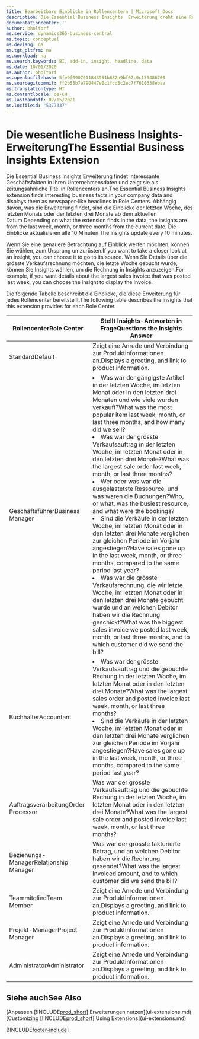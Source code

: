 ```yaml
---
title: Bearbeitbare Einblicke in Rollencentern | Microsoft Docs
description: Die Essential Business Insights  Erweiterung dreht eine Reihe von Geschäftseinblicke in Rollencentern.
documentationcenter: ''
author: bholtorf
ms.service: dynamics365-business-central
ms.topic: conceptual
ms.devlang: na
ms.tgt_pltfrm: na
ms.workload: na
ms.search.keywords: BI, add-in, insight, headline, data
ms.date: 10/01/2020
ms.author: bholtorf
ms.openlocfilehash: 5fe9f0907611843951b682a9bf07c0c153486700
ms.sourcegitcommit: ff2b55b7e790447e0c1fcd5c2ec7f7610338ebaa
ms.translationtype: HT
ms.contentlocale: de-CH
ms.lasthandoff: 02/15/2021
ms.locfileid: "5377337"
---
```

# <a name="the-essential-business-insights-extension"></a><span data-ttu-id="63f45-103">Die wesentliche Business Insights-Erweiterung</span><span class="sxs-lookup"><span data-stu-id="63f45-103">The Essential Business Insights Extension</span></span>
<span data-ttu-id="63f45-104">Die Essential Business Insights Erweiterung findet interessante Geschäftsfakten in Ihren Unternehmensdaten und zeigt sie als zeitungsähnliche Titel in Rollencenters an.</span><span class="sxs-lookup"><span data-stu-id="63f45-104">The Essential Business Insights extension finds interesting business facts in your company data and displays them as newspaper-like headlines in Role Centers.</span></span> <span data-ttu-id="63f45-105">Abhängig davon, was die Erweiterung findet, sind die Einblicke der letzten Woche, des letzten Monats oder der letzten drei Monate ab dem aktuellen Datum.</span><span class="sxs-lookup"><span data-stu-id="63f45-105">Depending on what the extension finds in the data, the insights are from the last week, month, or three months from the current date.</span></span> <span data-ttu-id="63f45-106">Die Einblicke aktualisieren alle 10 Minuten.</span><span class="sxs-lookup"><span data-stu-id="63f45-106">The insights update every 10 minutes.</span></span>  

<span data-ttu-id="63f45-107">Wenn Sie eine genauere Betrachtung auf Einblick werfen möchten, können Sie wählen, zum Ursprung  umzurüsten.</span><span class="sxs-lookup"><span data-stu-id="63f45-107">If you want to take a closer look at an insight, you can choose it to go to its source.</span></span> <span data-ttu-id="63f45-108">Wenn Sie Details über die grösste Verkaufsrechnung möchten, die letzte Woche gebucht wurde, können Sie Insights wählen, um die Rechnung in Insights anzuzeigen.</span><span class="sxs-lookup"><span data-stu-id="63f45-108">For example, if you want details about the largest sales invoice that was posted last week, you can choose the insight to display the invoice.</span></span>

<span data-ttu-id="63f45-109">Die folgende Tabelle beschreibt die Einblicke, die diese Erweiterung für jedes Rollencenter bereitstellt.</span><span class="sxs-lookup"><span data-stu-id="63f45-109">The following table describes the insights that this extension provides for each Role Center.</span></span>

|<span data-ttu-id="63f45-110">Rollencenter</span><span class="sxs-lookup"><span data-stu-id="63f45-110">Role Center</span></span>|<span data-ttu-id="63f45-111">Stellt Insights-Antworten in Frage</span><span class="sxs-lookup"><span data-stu-id="63f45-111">Questions the Insights Answer</span></span>|
|----|-----|
|<span data-ttu-id="63f45-112">Standard</span><span class="sxs-lookup"><span data-stu-id="63f45-112">Default</span></span>|<span data-ttu-id="63f45-113">Zeigt eine Anrede und Verbindung zur Produktinformationen an.</span><span class="sxs-lookup"><span data-stu-id="63f45-113">Displays a greeting, and link to product information.</span></span>|
|<span data-ttu-id="63f45-114">Geschäftsführer</span><span class="sxs-lookup"><span data-stu-id="63f45-114">Business Manager</span></span>|<li> <span data-ttu-id="63f45-115">Was war der gängigste Artikel in der letzten Woche, im letzten Monat oder in den letzten drei Monaten und wie viele wurden verkauft?</span><span class="sxs-lookup"><span data-stu-id="63f45-115">What was the most popular item last week, month, or last three months, and how many did we sell?</span></span><br><li> <span data-ttu-id="63f45-116">Was war der grösste Verkaufsauftrag in der letzten Woche, im letzten Monat oder in den letzten drei Monate?</span><span class="sxs-lookup"><span data-stu-id="63f45-116">What was the largest sale order last week, month, or last three months?</span></span><br><li> <span data-ttu-id="63f45-117">Wer oder was war die ausgelastetste Ressource, und was waren die Buchungen?</span><span class="sxs-lookup"><span data-stu-id="63f45-117">Who, or what, was the busiest resource, and what were the bookings?</span></span><br><li> <span data-ttu-id="63f45-118">Sind die Verkäufe in der letzten Woche, im letzten Monat oder in den letzten drei Monate verglichen zur gleichen Periode im Vorjahr angestiegen?</span><span class="sxs-lookup"><span data-stu-id="63f45-118">Have sales gone up in the last week, month, or three months, compared to the same period last year?</span></span><br><li> <span data-ttu-id="63f45-119">Was war die grösste Verkaufsrechnung, die wir letzte Woche, im letzten Monat oder in den letzten drei Monate gebucht wurde und an welchen Debitor haben wir die Rechnung geschickt?</span><span class="sxs-lookup"><span data-stu-id="63f45-119">What was the biggest sales invoice we posted last week, month, or last three months, and to which customer did we send the bill?</span></span></li> |
|<span data-ttu-id="63f45-120">Buchhalter</span><span class="sxs-lookup"><span data-stu-id="63f45-120">Accountant</span></span>|<li> <span data-ttu-id="63f45-121">Was war der grösste Verkaufsauftrag und die gebuchte Rechung in der letzten Woche, im letzten Monat oder in den letzten drei Monate?</span><span class="sxs-lookup"><span data-stu-id="63f45-121">What was the largest sales order and posted invoice last week, month, or last three months?</span></span><br><li> <span data-ttu-id="63f45-122">Sind die Verkäufe in der letzten Woche, im letzten Monat oder in den letzten drei Monate verglichen zur gleichen Periode im Vorjahr angestiegen?</span><span class="sxs-lookup"><span data-stu-id="63f45-122">Have sales gone up in the last week, month, or three months, compared to the same period last year?</span></span> |
|<span data-ttu-id="63f45-123">Auftragsverarbeitung</span><span class="sxs-lookup"><span data-stu-id="63f45-123">Order Processor</span></span>| <span data-ttu-id="63f45-124">Was war der grösste Verkaufsauftrag und die gebuchte Rechung in der letzten Woche, im letzten Monat oder in den letzten drei Monate?</span><span class="sxs-lookup"><span data-stu-id="63f45-124">What was the largest sale order and posted invoice last week, month, or last three months?</span></span>|
|<span data-ttu-id="63f45-125">Beziehungs-Manager</span><span class="sxs-lookup"><span data-stu-id="63f45-125">Relationship Manager</span></span>| <span data-ttu-id="63f45-126">Was war der grösste fakturierte Betrag, und an welchen Debitor haben wir die Rechnung gesendet?</span><span class="sxs-lookup"><span data-stu-id="63f45-126">What was the largest invoiced amount, and to which customer did we send the bill?</span></span>|
|<span data-ttu-id="63f45-127">Teammitglied</span><span class="sxs-lookup"><span data-stu-id="63f45-127">Team Member</span></span>| <span data-ttu-id="63f45-128">Zeigt eine Anrede und Verbindung zur Produktinformationen an.</span><span class="sxs-lookup"><span data-stu-id="63f45-128">Displays a greeting, and link to product information.</span></span>|
|<span data-ttu-id="63f45-129">Projekt-Manager</span><span class="sxs-lookup"><span data-stu-id="63f45-129">Project Manager</span></span>| <span data-ttu-id="63f45-130">Zeigt eine Anrede und Verbindung zur Produktinformationen an.</span><span class="sxs-lookup"><span data-stu-id="63f45-130">Displays a greeting, and link to product information.</span></span>|
|<span data-ttu-id="63f45-131">Administrator</span><span class="sxs-lookup"><span data-stu-id="63f45-131">Administrator</span></span>| <span data-ttu-id="63f45-132">Zeigt eine Anrede und Verbindung zur Produktinformationen an.</span><span class="sxs-lookup"><span data-stu-id="63f45-132">Displays a greeting, and link to product information.</span></span>|

## <a name="see-also"></a><span data-ttu-id="63f45-133">Siehe auch</span><span class="sxs-lookup"><span data-stu-id="63f45-133">See Also</span></span>
<span data-ttu-id="63f45-134">[Anpassen [!INCLUDE[prod_short](includes/prod_short.md)] Erweiterungen nutzen](ui-extensions.md)</span><span class="sxs-lookup"><span data-stu-id="63f45-134">[Customizing [!INCLUDE[prod_short](includes/prod_short.md)] Using Extensions](ui-extensions.md)</span></span>


[!INCLUDE[footer-include](includes/footer-banner.md)]